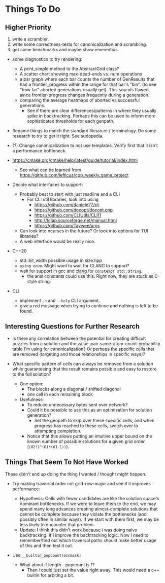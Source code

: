 
# Things To Do

## Higher Priority

1. write a scrambler.
1. write some correctness-tests for canonicalization and scrambling.
1. get some benchmarks and maybe show emerentius.

- some diagnostics to try rendering:
  - A print_simple method to the AbstractGrid class?
  - A scatter chart showing max-dead-ends vs. num operations
  - a bar graph where each bar counts the number of GenResults that had a frontier_progress within the range for that bar's "bin". (to see "how far" aborted generations usually get). This sounds flawed, since frontier-progress changes frequently during a generation.
  - comparing the average heatmaps of aborted vs successful generations.
    - See if there are clear differences/patterns in where they usually spike in backtracking. Perhaps this can be used to inform more sophisticated thresholds for each genpath.
- Rename things to match the standard literature / terminology. Do some research to try to get it right. See sudopedia.

- (?) Change canonicalization to not use templates. Verify first that it isn't a performance bottleneck.
- https://cmake.org/cmake/help/latest/guide/tutorial/index.html
  - See what can be learned from https://github.com/lefticus/cpp_weekly_game_project
- Decide what interfaces to support:
  - Probably best to start with just readline and a CLI
    - For CLI util libraries, look into using
      - https://github.com/daniele77/cli
      - https://github.com/docopt/docopt.cpp
      - https://github.com/CLIUtils/CLI11
      - http://tclap.sourceforge.net/manual.html
      - https://github.com/Taywee/args
  - Can look into ncurses in the future? Or look into options for TUI libraries?
  - A web interface would be really nice.
- C++20
  - std::bit_width possible usage in size.hpp
  - `using enum`. Might want to wait for CLANG to support?
  - wait for support in gcc and clang for `constexpr std::string`.
    - the ansi constants could use this. Right now, they are stuck as C-style string.
- CLI
  - implement `-h` and `--help` CLI argument.
  - give a red message when trying to continue and nothing is left to be found.

## Interesting Questions for Further Research

- Is there any correlation between the potential for creating difficult puzzles from a solution and the value-pair-same-atom-count-probability table I'm using for canonicalization? Or perhaps the specific cells that are removed (targeting and those relationships in specific ways)?

- What specific pattern of cells can always be removed from a solution while guaranteeing that the result remains possible and easy to restore to the full solution?
  - One option:
    - The blocks along a diagonal / shifted diagonal
    - one cell in each remaining block
  - Usefulness:
    - To reduce unnecessary bytes sent over network?
    - Could it be possible to use this as an optimization for solution generation?
      - Set the genpath to skip over these specific cells, and when progress has reached to these cells, switch over to attempting completion.
    - Notice that this allows putting an intuitive upper bound on the known number of possible solutions for a given grid order (`(O2!)^(O1*(O1-1))`).

## Things That Seem To Not Have Worked

These didn't end up doing the thing I wanted / thought might happen.

- Try making traversal order not grid-row-major and see if it improves performance:
  - Hypothesis: Cells with fewer candidates are like the solution space's dominant bottlenecks. If we were to leave them to the end, we may spend many long advances creating almost-complete solutions that cannot be complete because they violate the bottlenecks (and possibly often in similar ways). If we start with them first, we may be less likely to encounter that problem.
  - Update: I think this didn't work because I was doing naive backtracking. If I improve the backtracking logic. Now I need to remember/find out which traversal paths should make better usage of this and then test it out.

- Use `__builtin_popcount(occmask)`
  - What about if length - popcount is 1?
    - Then I could just set the value right away. This would need a c++ builtin for arbiting a bit.